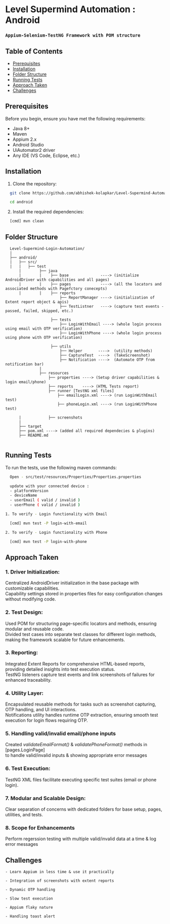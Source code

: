 # Level Supermind Automation : Android

### ```Appium-Selenium-TestNG Framework with POM structure```

## Table of Contents

- [Prerequisites](#prerequisites)
- [Installation](#installation)
- [Folder Structure](#folder-structure)
- [Running Tests](#running-tests)
- [Approach Taken](#approach-taken)
- [Challenges](#challenges)

## Prerequisites

Before you begin, ensure you have met the following requirements:

- Java 8+
- Maven
- Appium 2.x
- Android Studio
- UiAutomator2 driver
- Any IDE (VS Code, Eclipse, etc.)

## Installation

1. Clone the repository:

```bash
  git clone https://github.com/abhishek-kolapkar/Level-Supermind-Automation.git

  cd android
```

2. Install the required dependencies:

```bash
  [cmd] mvn clean
```

## Folder Structure

```
  Level-Supermind-Login-Automation/
  |
  ├── android/
  |   ├── src/
  |   |   ├── test
      |        ├── java
      |        |    ├── base              ----> (initialize AndroidDriver with capabilities and all pages)
      |        |    ├── pages             ----> (all the locators and associated methods with Pagefctory conecepts)
      |        |    ├── reports
                        ├── ReportManager ----> (initialization of Extent report object & apis)
                        ├── TestListner   ----> (capture test events - passed, failed, skipped, etc.)

                    ├── tests
                        ├── LoginWithEmail ----> (whole login process using email with OTP verification)
                        ├── LoginWithPhone ----> (whole login process using phone with OTP verification)

                    ├── utils
                        ├── Helper       ---->  (utility methods)
                        ├── CaptureTest  ---->  (TakeScreenshot)
                        ├── Notification ---->  (Automate OTP from notification bar)
               |
               ├── resources
                   ├── properties ----> (Setup driver capabilities & login email/phone)
                   ├── reports    ----> (HTML Tests report)
                   ├── runner [TestNG xml files]
                       ├── emailLogin.xml ----> (run LoginWithEmail test)
                       ├── phoneLogin.xml ----> (run LoginWithPhone test)

      |            ├── screenshots
      |            
      ├── target
      ├── pom.xml ----> (added all required dependecies & plugins)
      ├── README.md
   
```

## Running Tests

To run the tests, use the following maven commands:

```bash
  Open - src/test/resources/Properties/Properties.properties

  update with your connected device : 
  - platformVersion 
  - deviceName
  - userEmail ( valid / invalid )
  - userPhone ( valid / invalid )
```

```bash
1. To verify - Login functionality with Email

  [cmd] mvn test -P login-with-email
```


```bash
2. To verify - Login functionality with Phone

  [cmd] mvn test -P login-with-phone
```

## Approach Taken

### 1. Driver Initialization:
Centralized AndroidDriver initialization in the base package with customizable capabilities. 
<br />
Capability settings stored in properties files for easy configuration changes without modifying code.

### 2. Test Design:
Used POM for structuring page-specific locators and methods, ensuring modular and reusable code.
<br />
Divided test cases into separate test classes for different login methods, making the framework scalable for future enhancements.

### 3. Reporting:
Integrated Extent Reports for comprehensive HTML-based reports, providing detailed insights into test execution status.
<br />
TestNG listeners capture test events and link screenshots of failures for enhanced traceability.

### 4. Utility Layer:
Encapsulated reusable methods for tasks such as screenshot capturing, OTP handling, and UI interactions.
<br />
Notifications utility handles runtime OTP extraction, ensuring smooth test execution for login flows requiring OTP.

### 5. Handling valid/invalid email/phone inputs
Created *validateEmailFormat()* & *validatePhoneFormat()* methods in [pages.LoginPage] 
<br />
to handle valid/invalid inputs & showing appropriate error messages

### 6. Test Execution:
TestNG XML files facilitate executing specific test suites (email or phone login).

### 7. Modular and Scalable Design:
Clear separation of concerns with dedicated folders for base setup, pages, utilities, and tests.

### 8. Scope for Enhancements
Perform regerssion testing with multiple valid/invalid data at a time & log error messages


## Challenges
```
- Learn Appium in less time & use it practically 

- Integration of screenshots with extent reports

- Dynamic OTP handling

- Slow test execution

- Appium flaky nature

- Handling toast alert
```
